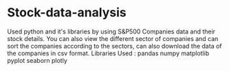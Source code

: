 # Stock-data-analysis
Used python and it's libraries by using S&amp;P500 Companies data and their stock details. You can also view the different sector of companies and can sort the companies according to the sectors, can also download the data of the companies in csv format.
Libraries Used :
pandas
numpy
matplotlib
pyplot
seaborn
plotly
